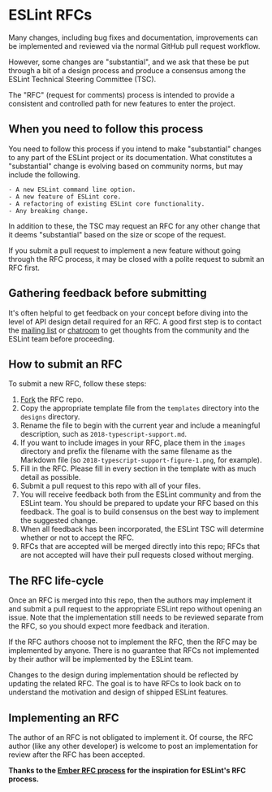 # ESLint RFCs

Many changes, including bug fixes and documentation, improvements can be
implemented and reviewed via the normal GitHub pull request workflow.

However, some changes are "substantial", and we ask that these be put
through a bit of a design process and produce a consensus among the ESLint Technical Steering Committee (TSC).

The "RFC" (request for comments) process is intended to provide a
consistent and controlled path for new features to enter the project.

## When you need to follow this process

You need to follow this process if you intend to make "substantial"
changes to any part of the ESLint project or its documentation. What constitutes a
"substantial" change is evolving based on community norms, but may
include the following.

    - A new ESLint command line option.
    - A new feature of ESLint core.
    - A refactoring of existing ESLint core functionality.
    - Any breaking change.

In addition to these, the TSC may request an RFC for any other change that it deems "substantial" based on the size or scope of the request.

If you submit a pull request to implement a new feature without going
through the RFC process, it may be closed with a polite request to
submit an RFC first.

## Gathering feedback before submitting

It's often helpful to get feedback on your concept before diving into the
level of API design detail required for an RFC. A good first step is to contact the [mailing list](https://groups.google.com/group/eslint) or [chatroom](https://gitter.im/eslint/eslint) to get thoughts from the community and the ESLint team before proceeding.

## How to submit an RFC

To submit a new RFC, follow these steps:

1. [Fork](https://github.com/eslint/rfcs/fork) the RFC repo.
1. Copy the appropriate template file from the `templates` directory into the `designs` directory.
1. Rename the file to begin with the current year and include a meaningful description, such as `2018-typescript-support.md`.
1. If you want to include images in your RFC, place them in the `images` directory and prefix the filename with the same filename as the Markdown file (so `2018-typescript-support-figure-1.png`, for example).
1. Fill in the RFC. Please fill in every section in the template with as much detail as possible.
1. Submit a pull request to this repo with all of your files.
1. You will receive feedback both from the ESLint community and from the ESLint team. You should be prepared to update your RFC based on this feedback. The goal is to build consensus on the best way to implement the suggested change.
1. When all feedback has been incorporated, the ESLint TSC will determine whether or not to accept the RFC.
1. RFCs that are accepted will be merged directly into this repo; RFCs that are not accepted will have their pull requests closed without merging.

## The RFC life-cycle

Once an RFC is merged into this repo, then the authors may implement it and submit a pull request to the appropriate ESLint repo without opening an issue. Note that the implementation still needs to be reviewed separate from the RFC, so you should expect more feedback and iteration. 

If the RFC authors choose not to implement the RFC, then the RFC may be implemented by anyone. There is no guarantee that RFCs not implemented by their author will be implemented by the ESLint team.

Changes to the design during implementation should be reflected by updating the related RFC. The goal is to have RFCs to look back on to understand the motivation and design of shipped ESLint features.

## Implementing an RFC

The author of an RFC is not obligated to implement it. Of course, the
RFC author (like any other developer) is welcome to post an
implementation for review after the RFC has been accepted.

**Thanks to the [Ember RFC process](https://github.com/emberjs/rfcs) for the inspiration for ESLint's RFC process.**